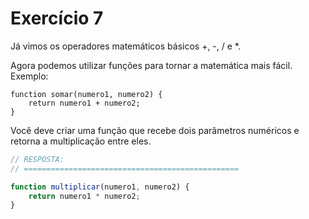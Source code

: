 

# Exercício 7


Já vimos os operadores matemáticos básicos +, -, / e *.

Agora podemos utilizar funções para tornar a matemática mais fácil. Exemplo:

    function somar(numero1, numero2) {
        return numero1 + numero2;
    }
Você deve criar uma função que recebe dois parâmetros numéricos e retorna a multiplicação entre eles.


```javascript
// RESPOSTA:
// ================================================

function multiplicar(numero1, numero2) {
    return numero1 * numero2;
}

```